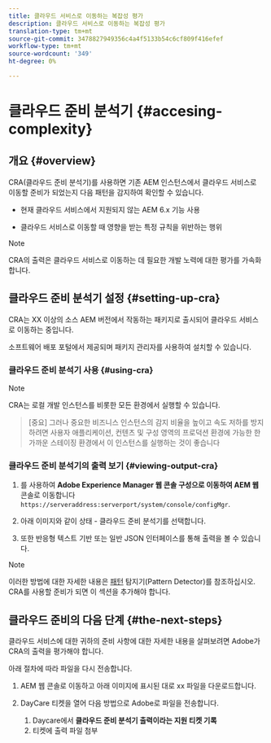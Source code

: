 ```yaml
---
title: 클라우드 서비스로 이동하는 복잡성 평가
description: 클라우드 서비스로 이동하는 복잡성 평가
translation-type: tm+mt
source-git-commit: 3478827949356c4a4f5133b54c6cf809f416efef
workflow-type: tm+mt
source-wordcount: '349'
ht-degree: 0%

---
```



# 클라우드 준비 분석기 {#accesing-complexity}

## 개요 {#overview}

CRA(클라우드 준비 분석기)를 사용하면 기존 AEM 인스턴스에서 클라우드 서비스로 이동할 준비가 되었는지 다음 패턴을 감지하여 확인할 수 있습니다.

* 현재 클라우드 서비스에서 지원되지 않는 AEM 6.x 기능 사용

* 클라우드 서비스로 이동할 때 영향을 받는 특정 규칙을 위반하는 행위

>[!NOTE]
>CRA의 출력은 클라우드 서비스로 이동하는 데 필요한 개발 노력에 대한 평가를 가속화합니다.

## 클라우드 준비 분석기 설정 {#setting-up-cra}

CRA는 XX 이상의 소스 AEM 버전에서 작동하는 패키지로 출시되어 클라우드 서비스로 이동하는 중입니다.

소프트웨어 배포 포털에서 제공되며 패키지 관리자를 사용하여 설치할 수 있습니다.

### 클라우드 준비 분석기 사용 {#using-cra}

>[!NOTE]
> CRA는 로컬 개발 인스턴스를 비롯한 모든 환경에서 실행할 수 있습니다.

>[중요]
>그러나 중요한 비즈니스 인스턴스의 감지 비율을 높이고 속도 저하를 방지하려면 사용자 애플리케이션, 컨텐츠 및 구성 영역의 프로덕션 환경에 가능한 한 가까운 스테이징 환경에서 이 인스턴스를 실행하는 것이 좋습니다

### 클라우드 준비 분석기의 출력 보기 {#viewing-output-cra}


1. 를 사용하여 **Adobe Experience Manager 웹 콘솔 구성으로 이동하여 AEM 웹** 콘솔로 이동합니다 `https://serveraddress:serverport/system/console/configMgr`.

1. 아래 이미지와 같이 상태 - 클라우드 준비 분석기를 선택합니다.

1. 또한 반응형 텍스트 기반 또는 일반 JSON 인터페이스를 통해 출력을 볼 수 있습니다.

>[!NOTE]
> 이러한 방법에 대한 자세한 내용은 [패턴](https://docs.adobe.com/content/help/en/experience-manager-65/deploying/upgrading/pattern-detector.html) 탐지기(Pattern Detector)를 참조하십시오. CRA를 사용할 준비가 되면 이 섹션을 추가해야 합니다.

## 클라우드 준비의 다음 단계 {#the-next-steps}

클라우드 서비스에 대한 귀하의 준비 사항에 대한 자세한 내용을 살펴보려면 Adobe가 CRA의 출력을 평가해야 합니다.

아래 절차에 따라 파일을 다시 전송합니다.

1. AEM 웹 콘솔로 이동하고 아래 이미지에 표시된 대로 xx 파일을 다운로드합니다.

1. DayCare 티켓을 열어 다음 방법으로 Adobe로 파일을 전송합니다.
   1. Daycare에서 **클라우드 준비 분석기 출력이라는 지원 티켓 기록**
   1. 티켓에 출력 파일 첨부

